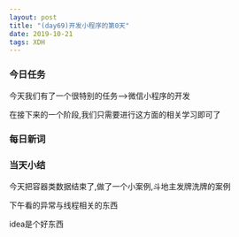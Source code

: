 ```yaml
---  
layout: post  
title: "(day69)开发小程序的第0天"  
date: 2019-10-21
tags: XDH    
---  
```


### 今日任务
今天我们有了一个很特别的任务-->微信小程序的开发

在接下来的一个阶段,我们只需要进行这方面的相关学习即可了
### 每日新词

### 当天小结
今天把容器类数据结束了,做了一个小案例,斗地主发牌洗牌的案例

下午看的异常与线程相关的东西

idea是个好东西

